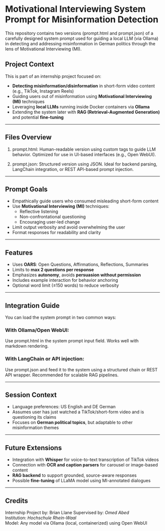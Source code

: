 # Motivational Interviewing System Prompt for Misinformation Detection

This repository contains two versions (prompt.html and prompt.json) of a carefully designed system prompt used for guiding a local LLM (via Ollama) in detecting and addressing misinformation in German politics through the lens of Motivational Interviewing (MI).

## Project Context

This is part of an internship project focused on:
- **Detecting misinformation/disinformation** in short-form video content (e.g., TikTok, Instagram Reels)
- Guiding users out of misinformation using **Motivational Interviewing (MI)** techniques
- Leveraging **local LLMs** running inside Docker containers via **Ollama**
- Extending the system later with **RAG (Retrieval-Augmented Generation)** and potential **fine-tuning**

---

## Files Overview

 1. prompt.html: Human-readable version using custom tags to guide LLM behavior. Optimized for use in UI-based interfaces (e.g., Open WebUI).

 2. prompt.json: Structured version using JSON. Ideal for backend parsing, LangChain integration, or REST API-based prompt injection.

---

## Prompt Goals

- Empathically guide users who consumed misleading short-form content
- Use **Motivational Interviewing (MI)** techniques:
  - Reflective listening
  - Non-confrontational questioning
  - Encouraging user-led change
- Limit output verbosity and avoid overwhelming the user
- Format responses for readability and clarity

---

## Features

-  Uses **OARS**: Open Questions, Affirmations, Reflections, Summaries  
-  Limits to **max 2 questions per response**  
-  Emphasizes **autonomy**, avoids **persuasion without permission**  
-  Includes example interaction for behavior anchoring  
-  Optional word limit (≤150 words) to reduce verbosity

---

## Integration Guide

You can load the system prompt in two common ways:

###  With Ollama/Open WebUI:
Use prompt.html in the system prompt input field. Works well with markdown rendering.

### With LangChain or API injection:
Use prompt.json and feed it to the system using a structured chain or REST API wrapper. Recommended for scalable RAG pipelines.

---

## Session Context

- Language preferences: US English and DE German
- Assumes user has just watched a TikTok/short-form video and is questioning its claims
- Focuses on **German political topics**, but adaptable to other misinformation themes

---

## Future Extensions

- Integration with **Whisper** for voice-to-text transcription of TikTok videos
- Connection with **OCR and caption parsers** for carousel or image-based content
- **RAG backend** to support grounded, source-aware responses
- Possible **fine-tuning** of LLaMA model using MI-annotated dialogues

---

## Credits

Internship Project by: Brian Llane
Supervised by: *Omed Abed*  
Institution: *Hochschule Rhein-Waal*  
Model: Any model via Ollama (local, containerized) using Open WebUI



